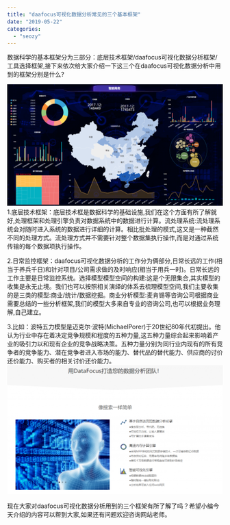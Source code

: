 ```yaml
---
title: "daafocus可视化数据分析常见的三个基本框架"
date: "2019-05-22"
categories: 
  - "seozy"
---
```


数据科学的基本框架分为三部分：底层技术框架/daafocus可视化数据分析框架/工具选择框架,接下来依次给大家介绍一下这三个在daafocus可视化数据分析中用到的框架分别是什么?

![](images/word-image-118-1024x576.png)　　1.底层技术框架：底层技术框是数据科学的基础设施,我们在这个方面有所了解就好,处理框架和处理引擎负责对数据系统中的数据进行计算。流处理系统:流处理系统会对随时进入系统的数据进行详细的计算。相比批处理的模式,这又是一种截然不同的处理方式。流处理方式并不需要针对整个数据集执行操作,而是对通过系统传输的每个数据项执行操作。

2.日常监控框架：daafocus可视化数据分析的工作分为俩部分,日常长远的工作(相当于养兵千日)和针对项目/公司需求做的及时响应(相当于用兵一时)。日常长远的工作主要是日常监控系统。选择模型模型空间的构建:这是个无限集合,其实模型的收集是永无止境。我们也可以按照相关演绎的体系去梳理模型空间,我们主要收集的是三类的模型:商业/统计/数据挖掘。商业分析模型:麦肯锡等咨询公司根据商业需要总结的一些分析框架,我们的模型大多来自专业的咨询公司,也可以根据业务理解,自己建立。

3.比如：波特五力模型是迈克尔·波特(MichaelPorer)于20世纪80年代初提出。他认为行业中存在着决定竞争规模和程度的五种力量,这五种力量综合起来影响着产业的吸引力以和现有企业的竞争战略决策。五种力量分别为同行业内现有的所有竞争者的竞争能力、潜在竞争者进入市场的能力、替代品的替代能力、供应商的讨价还价能力、购买者的相关讨价还价能力。![](images/word-image-87-1024x615.png)

现在大家对daafocus可视化数据分析用到的三个框架有所了解了吗？希望小编今天介绍的内容可以帮到大家,如果还有问题欢迎咨询网站老师。
